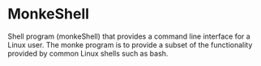 # MonkeShell
Shell program (monkeShell) that provides a command line interface for a Linux user. The monke program is to provide a subset of the functionality provided by common Linux shells such as bash.

